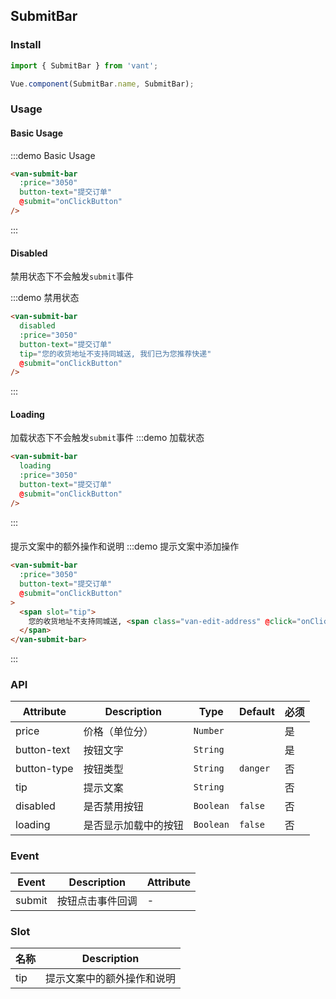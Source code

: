 ## SubmitBar

<script>
import { Toast } from 'packages';

export default {
  methods: {
    onClickButton() {
      Toast('点击按钮');
    },
    onClickEditAddress() {
      Toast('修改地址');
    }
  }
}
</script>

<style>
.demo-submit-bar {
  .van-submit-bar {
    position: relative;
  }
  .van-edit-address {
    color: #38F;
  }
}
</style>

### Install
``` javascript
import { SubmitBar } from 'vant';

Vue.component(SubmitBar.name, SubmitBar);
```

### Usage

#### Basic Usage

:::demo Basic Usage
```html
<van-submit-bar
  :price="3050"
  button-text="提交订单"
  @submit="onClickButton"
/>
```
:::

#### Disabled
禁用状态下不会触发`submit`事件

:::demo 禁用状态
```html
<van-submit-bar
  disabled
  :price="3050"
  button-text="提交订单"
  tip="您的收货地址不支持同城送, 我们已为您推荐快递"
  @submit="onClickButton"
/>
```
:::

#### Loading
加载状态下不会触发`submit`事件
:::demo 加载状态
```html
<van-submit-bar
  loading
  :price="3050"
  button-text="提交订单"
  @submit="onClickButton"
/>
```
:::

#### 
提示文案中的额外操作和说明
:::demo 提示文案中添加操作
```html
<van-submit-bar
  :price="3050"
  button-text="提交订单"
  @submit="onClickButton"
>
  <span slot="tip">
    您的收货地址不支持同城送, <span class="van-edit-address" @click="onClickEditAddress">修改地址 ></span>
  </span>
</van-submit-bar>
```
:::

### API

| Attribute | Description | Type | Default | 必须 |
|-----------|-----------|-----------|-------------|-------------|
| price | 价格（单位分） |  `Number` | | 是 |
| button-text | 按钮文字 | `String` | | 是 |
| button-type | 按钮类型 |  `String` | `danger` | 否 |
| tip | 提示文案 |  `String` | | 否 |
| disabled | 是否禁用按钮 |  `Boolean` | `false` | 否 |
| loading | 是否显示加载中的按钮 |  `Boolean` | `false` | 否 |

### Event

| Event | Description | Attribute |
|-----------|-----------|-----------|
| submit | 按钮点击事件回调 | - |

### Slot

| 名称 | Description |
|-----------|-----------|
| tip | 提示文案中的额外操作和说明 |
